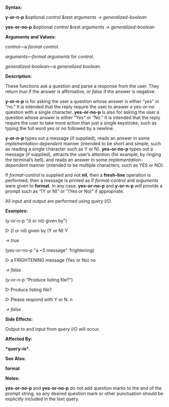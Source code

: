  

**Syntax:** 

**y-or-n-p** &optional *control* &rest *arguments → generalized-boolean* 

**yes-or-no-p** &optional *control* &rest *arguments → generalized-boolean* 

**Arguments and Values:** 

*control*—a *format control*. 

*arguments*—*format arguments* for *control*. 

*generalized-boolean*—a *generalized boolean*. 

**Description:** 

These functions ask a question and parse a response from the user. They return *true* if the answer is affirmative, or *false* if the answer is negative. 

**y-or-n-p** is for asking the user a question whose answer is either “yes” or “no.” It is intended that the reply require the user to answer a yes-or-no question with a single character. **yes-or-no-p** is also for asking the user a question whose answer is either “Yes” or “No.” It is intended that the reply require the user to take more action than just a single keystroke, such as typing the full word yes or no followed by a newline. 



 

 

**y-or-n-p** types out a message (if supplied), reads an answer in some *implementation-dependent* manner (intended to be short and simple, such as reading a single character such as Y or N). **yes-or-no-p** types out a message (if supplied), attracts the user’s attention (for example, by ringing the terminal’s bell), and reads an answer in some *implementation-dependent* manner (intended to be multiple characters, such as YES or NO). 

If *format-control* is supplied and not **nil**, then a **fresh-line** operation is performed; then a message is printed as if *format-control* and *arguments* were given to **format**. In any case, **yes-or-no-p** and **y-or-n-p** will provide a prompt such as “(Y or N)” or “(Yes or No)” if appropriate. 

All input and output are performed using *query I/O*. 

**Examples:** 

(y-or-n-p "(t or nil) given by") 

&#9655; (t or nil) given by (Y or N) Y 

*→ true* 

(yes-or-no-p "a ~S message" ’frightening) 

&#9655; a FRIGHTENING message (Yes or No) no 

*→ false* 

(y-or-n-p "Produce listing file?") 

&#9655; Produce listing file? 

&#9655; Please respond with Y or N. n 

*→ false* 

**Side Effects:** 

Output to and input from *query I/O* will occur. 

**Affected By:** 

**\*query-io\***. 

**See Also:** 

**format** 

**Notes:** 

**yes-or-no-p** and **yes-or-no-p** do not add question marks to the end of the prompt string, so any desired question mark or other punctuation should be explicitly included in the text query. 



 

 

